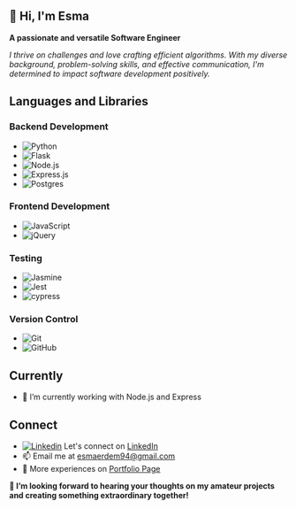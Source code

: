 ## 👋 Hi, I'm Esma
**A passionate and versatile Software Engineer**

*I thrive on challenges and love crafting efficient algorithms. With my diverse background, problem-solving skills, and effective communication, I'm determined to impact software development positively.*
  
## Languages and Libraries

### Backend Development
- ![Python](https://img.shields.io/badge/python-3670A0?style=for-the-badge&logo=python&logoColor=ffdd54)
- ![Flask](https://img.shields.io/badge/flask-%23000.svg?style=for-the-badge&logo=flask&logoColor=white)
- ![Node.js](https://img.shields.io/badge/node.js-6DA55F?style=for-the-badge&logo=node.js&logoColor=white)
- ![Express.js](https://img.shields.io/badge/express.js-%23404d59.svg?style=for-the-badge&logo=express&logoColor=%2361DAFB)
- ![Postgres](https://img.shields.io/badge/postgres-%23316192.svg?style=for-the-badge&logo=postgresql&logoColor=white)

### Frontend Development
- ![JavaScript](https://img.shields.io/badge/javascript-%23323330.svg?style=for-the-badge&logo=javascript&logoColor=%23F7DF1E)
- ![jQuery](https://img.shields.io/badge/jquery-%230769AD.svg?style=for-the-badge&logo=jquery&logoColor=white)

### Testing
- ![Jasmine](https://img.shields.io/badge/-Jasmine-%238A4182?style=for-the-badge&logo=Jasmine&logoColor=white)
- ![Jest](https://img.shields.io/badge/-jest-%23C21325?style=for-the-badge&logo=jest&logoColor=white)
- ![cypress](https://img.shields.io/badge/-cypress-%23E5E5E5?style=for-the-badge&logo=cypress&logoColor=058a5e)

### Version Control
- ![Git](https://img.shields.io/badge/git-%23F05033.svg?style=for-the-badge&logo=git&logoColor=white)
- ![GitHub](https://img.shields.io/badge/github-%23121011.svg?style=for-the-badge&logo=github&logoColor=white)
  
## Currently 
- 🌱 I’m currently working with Node.js and Express
 
##  Connect
-  [![Linkedin](https://i.stack.imgur.com/gVE0j.png)](https://www.linkedin.com/in/esma-erdem-398723229/)   Let's connect on [LinkedIn](https://www.linkedin.com/in/esma-erdem-398723229/)
- 📫 Email me at esmaerdem94@gmail.com
- :page_facing_up: More experiences on [Portfolio Page](https://esmanerdem.github.io/esmaPorfolio/)
  
**💞️ I’m looking forward to hearing your thoughts on my amateur projects and creating something extraordinary together!**
  
<!---
EsmaNErdem/EsmaNErdem is a ✨ special ✨ repository because its `README.md` (this file) appears on your GitHub profile.
You can click the Preview link to take a look at your changes.
--->
